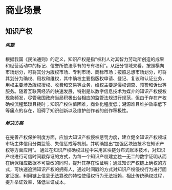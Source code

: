 # 商业场景

## 知识产权
##### 问题
根据我国《民法通则》的定义，知识产权是指“权利人对其智力劳动所创造的成果和经营活动中的标记、信誉所依法享有的专有权利”。从细分领域来看，按照横向市场划分，可将其分为版权市场、专利市场、商标市场；按照总想市场划分，可将其划分为确权、用权和维权，其中确权主要指版权申请、登记、复议和认证业务，用权主要涉及版权授权、收费和交易等业务，维权主要是侵权调查、预警和诉讼等服务。随着互联网经济的快速发展，特别是以数字信息技术为媒介的知识产权侵权现象频发，尽管我国政府当局积极出台相应的监管法规进行规范，但由于存在产权确权流程繁琐且耗时；知识产权估值困难，商业化程度低；溯源难且维护效率低下等痛点的存在，阻碍了知识创新以及维护创作者的创作积极性。
##### 解决方案
在完善产权保护制度方面，应加大知识产权侵权惩罚力度，建立健全知识产权领域市场主体信用分类监管、失信惩戒等机制。并明确提出“加强区块链技术在知识产权等方面应用”。
通过在知识产权确权过程中采用区块链分布式账本技术，对知识产权进行可信时间戳存证的方式，为每一个知识产权建立独一无二的数字证明从而在确保相应数据不可篡改的同时，提升其存在性证明；通过知识产权链上确权的方式，可快速追溯知识产权的拥有人，通过时间戳的方式对知识产权侵权行为进行固定证据，利用链上信息无法篡改的特性使侵权行为无法抵赖，相比传统确权过程，提升举证效率，降低举证成本。
